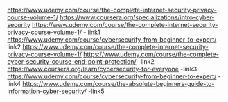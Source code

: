 https://www.udemy.com/course/the-complete-internet-security-privacy-course-volume-1/
https://www.coursera.org/specializations/intro-cyber-security
https://www.udemy.com/course/the-complete-internet-security-privacy-course-volume-1/ - link1
https://www.udemy.com/course/cybersecurity-from-beginner-to-expert/ - link2
https://www.udemy.com/course/the-complete-internet-security-privacy-course-volume-1/
https://www.udemy.com/course/the-complete-cyber-security-course-end-point-protection/ -link2
https://www.coursera.org/learn/cybersecurity-for-everyone -link3
https://www.udemy.com/course/cybersecurity-from-beginner-to-expert/ - link4
https://www.udemy.com/course/the-absolute-beginners-guide-to-information-cyber-security/ -link5

